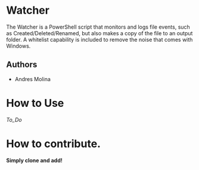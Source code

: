 # Watcher
The Watcher is a PowerShell script that monitors and logs file events, such as Created/Deleted/Renamed, but also makes a copy of the file to an output folder. A whitelist capability is included to remove the noise that comes with Windows.

## Authors
- Andres Molina

# How to Use
_To_Do_

# How to contribute.
__Simply clone and add!__
